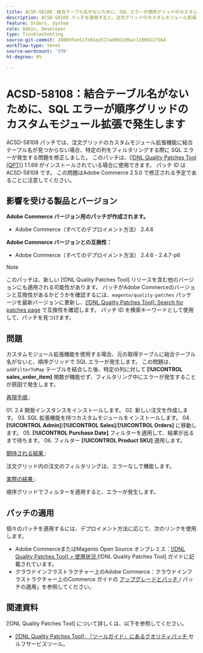 ```yaml
---
title: ACSD-58108：結合テーブル名がないために、SQL エラーが順序グリッドのカスタムモジュール拡張で発生します
description: ACSD-58108 パッチを適用すると、注文グリッドのカスタムモジュール拡張機能に結合テーブル名が見つからず、特定の列をフィルタリングする際に SQL エラーが発生するAdobe Commerceの問題を修正できます。
feature: Orders, System
role: Admin, Developer
type: Troubleshooting
source-git-commit: 26009fee51fb81e2517ad09319bac1190d127564
workflow-type: tm+mt
source-wordcount: '370'
ht-degree: 0%

---
```



# ACSD-58108：結合テーブル名がないために、SQL エラーが順序グリッドのカスタムモジュール拡張で発生します

ACSD-58108 パッチでは、注文グリッドのカスタムモジュール拡張機能に結合テーブル名が見つからない場合、特定の列をフィルタリングする際に SQL エラーが発生する問題を修正しました。 このパッチは、[[!DNL Quality Patches Tool (QPT)]](/help/tools/quality-patches-tool/quality-patches-tool-to-self-serve-quality-patches.md) 1.1.69 がインストールされている場合に使用できます。 パッチ ID は ACSD-58108 です。 この問題はAdobe Commerce 2.5.0 で修正される予定であることに注意してください。

## 影響を受ける製品とバージョン

**Adobe Commerce バージョン用のパッチが作成されます。**

* Adobe Commerce（すべてのデプロイメント方法） 2.4.6

**Adobe Commerce バージョンとの互換性：**

* Adobe Commerce（すべてのデプロイメント方法） 2.4.6 - 2.4.7-p6

>[!NOTE]
>
>このパッチは、新しい [!DNL Quality Patches Tool] リリースを含む他のバージョンにも適用される可能性があります。 パッチがAdobe Commerceのバージョンと互換性があるかどうかを確認するには、`magento/quality-patches` パッケージを最新バージョンに更新し、[[!DNL Quality Patches Tool]: Search for patches page](https://experienceleague.adobe.com/tools/commerce-quality-patches/index.html) で互換性を確認します。 パッチ ID を検索キーワードとして使用して、パッチを見つけます。

## 問題

カスタムモジュール拡張機能を使用する場合、元の取得テーブルに結合テーブル名がないと、順序グリッドで SQL エラーが発生します。 この問題は、`addFilterToMap` テーブルを結合した後、特定の列に対して **[!UICONTROL sales_order_item]** 関数が機能せず、フィルタリング中にエラーが発生することが原因で発生します。

<u> 再現手順 </u>:

&#x200B;01. 2.4 開発インスタンスをインストールします。
&#x200B;02. 新しい注文を作成します。
&#x200B;03. SQL 拡張機能を持つカスタムモジュールをインストールします。
&#x200B;04. **[!UICONTROL Admin]**/**[!UICONTROL Sales]**/**[!UICONTROL Orders]** に移動します。
&#x200B;05. **[!UICONTROL Purchase Date]** フィルターを適用して、結果が出るまで待ちます。
&#x200B;06. フィルター **[!UICONTROL Product SKU]** 適用します。

<u> 期待される結果 </u>:

注文グリッド内の注文のフィルタリングは、エラーなしで機能します。

<u> 実際の結果 </u>:

順序グリッドでフィルターを適用すると、エラーが発生します。

## パッチの適用

個々のパッチを適用するには、デプロイメント方法に応じて、次のリンクを使用します。

* Adobe CommerceまたはMagento Open Source オンプレミス：[[!DNL Quality Patches Tool] > 使用状況 ](/help/tools/quality-patches-tool/usage.md) [!DNL Quality Patches Tool] ガイドに記載されています。
* クラウドインフラストラクチャー上のAdobe Commerce：クラウドインフラストラクチャー上のCommerce ガイドの [ アップグレードとパッチ ](https://experienceleague.adobe.com/docs/commerce-cloud-service/user-guide/develop/upgrade/apply-patches.html)/ パッチの適用」を参照してください。

## 関連資料

[!DNL Quality Patches Tool] について詳しくは、以下を参照してください。

* [[!DNL Quality Patches Tool]: 『ツールガイド』にあるクオリティパッチ ](/help/tools/quality-patches-tool/quality-patches-tool-to-self-serve-quality-patches.md) セルフサービスツール。

